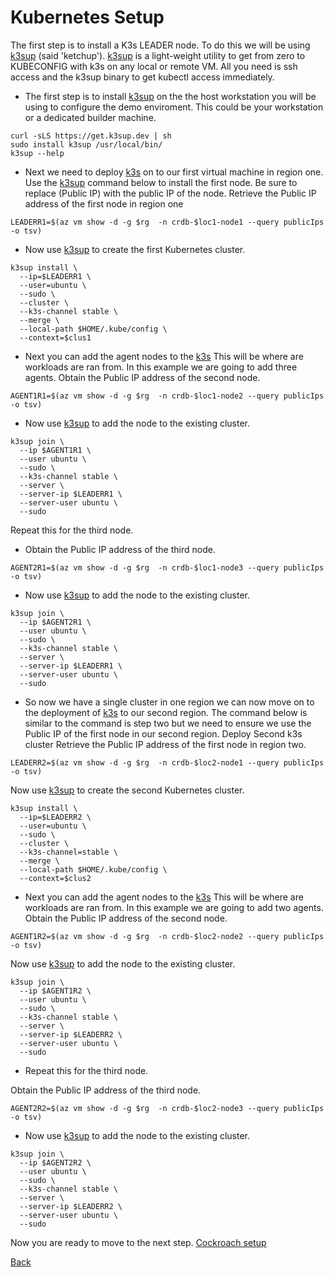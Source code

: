 # Kubernetes Setup

The first step is to install a K3s LEADER node.
To do this we will be using [k3sup](https://github.com/alexellis/k3sup) (said 'ketchup'). [k3sup](https://github.com/alexellis/k3sup) is a light-weight utility to get from zero to KUBECONFIG with k3s on any local or remote VM. All you need is ssh access and the k3sup binary to get kubectl access immediately.


- The first step is to install [k3sup](https://github.com/alexellis/k3sup) on the the host workstation you will be using to configure the demo enviroment. This could be your workstation or a dedicated builder machine.

```
curl -sLS https://get.k3sup.dev | sh
sudo install k3sup /usr/local/bin/
k3sup --help
```
- Next we need to deploy [k3s](https://github.com/k3s-io/k3s) on to our first virtual machine in region one. Use the [k3sup](https://github.com/alexellis/k3sup) command below to install the first node. Be sure to replace (Public IP) with the public IP of the node.
Retrieve the Public IP address of the first node in region one
```
LEADERR1=$(az vm show -d -g $rg  -n crdb-$loc1-node1 --query publicIps -o tsv)
```
- Now use [k3sup](https://github.com/alexellis/k3sup) to create the first Kubernetes cluster.
```
k3sup install \
  --ip=$LEADERR1 \
  --user=ubuntu \
  --sudo \
  --cluster \
  --k3s-channel stable \
  --merge \
  --local-path $HOME/.kube/config \
  --context=$clus1
```

- Next you can add the agent nodes to the [k3s](https://github.com/k3s-io/k3s) This will be where are workloads are ran from. In this example we are going to add three agents.
Obtain the Public IP address of the second node.

```
AGENT1R1=$(az vm show -d -g $rg  -n crdb-$loc1-node2 --query publicIps -o tsv)
```

- Now use [k3sup](https://github.com/alexellis/k3sup) to add the node to the existing cluster.

```
k3sup join \
  --ip $AGENT1R1 \
  --user ubuntu \
  --sudo \
  --k3s-channel stable \
  --server \
  --server-ip $LEADERR1 \
  --server-user ubuntu \
  --sudo
```
Repeat this for the third node.

- Obtain the Public IP address of the third node.
```
AGENT2R1=$(az vm show -d -g $rg  -n crdb-$loc1-node3 --query publicIps -o tsv)
```

- Now use [k3sup](https://github.com/alexellis/k3sup) to add the node to the existing cluster.

```
k3sup join \
  --ip $AGENT2R1 \
  --user ubuntu \
  --sudo \
  --k3s-channel stable \
  --server \
  --server-ip $LEADERR1 \
  --server-user ubuntu \
  --sudo
```

- So now we have a single cluster in one region we can now move on to the deployment of [k3s](https://github.com/k3s-io/k3s) to our second region. The command below is similar to the command is step two but we need to ensure we use the Public IP of the first node in our second region. 
Deploy Second k3s cluster
Retrieve the Public IP address of the first node in region two.

```
LEADERR2=$(az vm show -d -g $rg  -n crdb-$loc2-node1 --query publicIps -o tsv)
```
Now use [k3sup](https://github.com/alexellis/k3sup) to create the second Kubernetes cluster.
```
k3sup install \
  --ip=$LEADERR2 \
  --user=ubuntu \
  --sudo \
  --cluster \
  --k3s-channel=stable \
  --merge \
  --local-path $HOME/.kube/config \
  --context=$clus2
```

- Next you can add the agent nodes to the [k3s](https://github.com/k3s-io/k3s) This will be where are workloads are ran from. In this example we are going to add two agents.
Obtain the Public IP address of the second node.
```
AGENT1R2=$(az vm show -d -g $rg  -n crdb-$loc2-node2 --query publicIps -o tsv)
```
Now use [k3sup](https://github.com/alexellis/k3sup) to add the node to the existing cluster.
```
k3sup join \
  --ip $AGENT1R2 \
  --user ubuntu \
  --sudo \
  --k3s-channel stable \
  --server \
  --server-ip $LEADERR2 \
  --server-user ubuntu \
  --sudo
```
- Repeat this for the third node.

Obtain the Public IP address of the third node.
```
AGENT2R2=$(az vm show -d -g $rg  -n crdb-$loc2-node3 --query publicIps -o tsv)
```
- Now use [k3sup](https://github.com/alexellis/k3sup) to add the node to the existing cluster.
```
k3sup join \
  --ip $AGENT2R2 \
  --user ubuntu \
  --sudo \
  --k3s-channel stable \
  --server \
  --server-ip $LEADERR2 \
  --server-user ubuntu \
  --sudo
```

Now you are ready to move to the next step. [Cockroach setup](cockroach-setup.md)

[Back](README.md)
